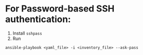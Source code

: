 # For Password-based SSH authentication: 

1. Install `sshpass`
2. Run 
```
ansible-playbook <yaml_file> -i <inventory_file> --ask-pass
```